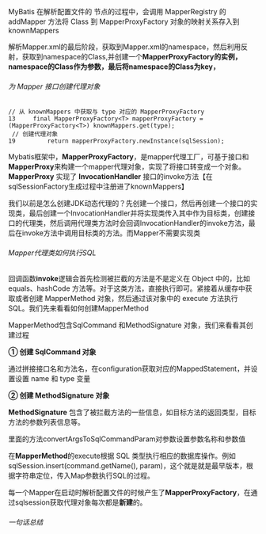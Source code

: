 MyBatis 在解析配置文件的 <mappers> 节点的过程中，会调用 MapperRegistry 的 addMapper 方法将 Class 到 MapperProxyFactory 对象的映射关系存入到 knownMappers

解析Mapper.xml的最后阶段，获取到Mapper.xml的namespace，然后利用反射，获取到namespace的Class,并创建一个**MapperProxyFactory的实例，namespace的Class作为参数，最后将namespace的Class为key，**

###### 为 Mapper 接口创建代理对象

```
// 从 knownMappers 中获取与 type 对应的 MapperProxyFactory
13     final MapperProxyFactory<T> mapperProxyFactory = (MapperProxyFactory<T>) knownMappers.get(type);
 // 创建代理对象
19         return mapperProxyFactory.newInstance(sqlSession);
```





Mybatis框架中，**MapperProxyFactory**，是mapper代理工厂，可基于接口和**MapperProxy**来构建一个mapper代理对象，实现了将接口转变成一个对象。**MapperProxy** 实现了 **InvocationHandler** 接口的invoke方法【在sqlSessionFactory生成过程中注册进了knownMappers】

我们以前是怎么创建JDK动态代理的？先创建一个接口，然后再创建一个接口的实现类，最后创建一个InvocationHandler并将实现类传入其中作为目标类，创建接口的代理类，然后调用代理类方法时会回调InvocationHandler的invoke方法，最后在invoke方法中调用目标类的方法。而Mapper不需要实现类

###### Mapper代理类如何执行SQL

回调函数**invoke**逻辑会首先检测被拦截的方法是不是定义在 Object 中的，比如 equals、hashCode 方法等。对于这类方法，直接执行即可。紧接着从缓存中获取或者创建 MapperMethod 对象，然后通过该对象中的 execute 方法执行 SQL。我们先来看看如何创建MapperMethod

MapperMethod包含SqlCommand 和MethodSignature 对象，我们来看看其创建过程

**① 创建 SqlCommand 对象**

通过拼接接口名和方法名，在configuration获取对应的MappedStatement，并设置设置 name 和 type 变量

**② 创建 MethodSignature 对象**

**MethodSignature** 包含了被拦截方法的一些信息，如目标方法的返回类型，目标方法的参数列表信息等。

里面的方法convertArgsToSqlCommandParam对参数设置参数名称和参数值

在**MapperMethod**的execute根据 SQL 类型执行相应的数据库操作。例如sqlSession.insert(command.getName(), param)，这个就是就是最早版本，根据字符串定位，传入Map参数执行SQL的过程。



每一个Mapper在启动时解析配置文件的时候产生了**MapperProxyFactory**，在通过sqlsession获取代理对象每次都是**新建**的。

###### 一句话总结